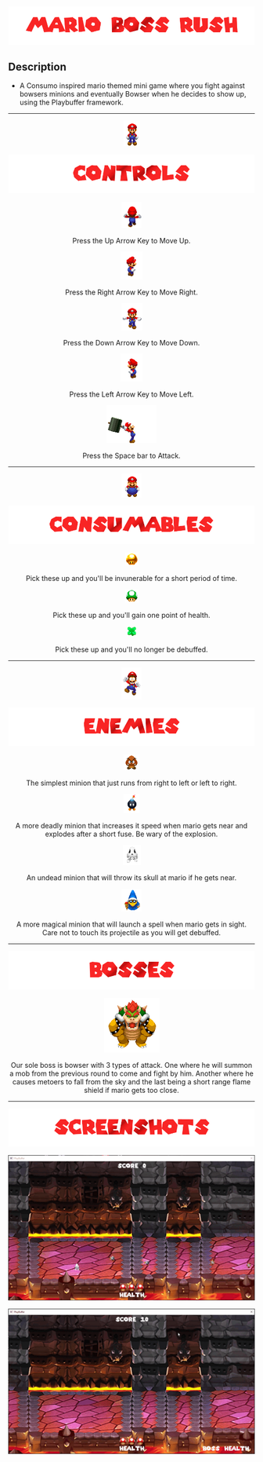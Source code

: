 
![](/.github/images/mario_title.png)
## Description
* A Consumo inspired mario themed mini game where you fight against bowsers minions and eventually Bowser when he decides to show up, using the Playbuffer framework.
---------------------------------------------------------------------------------------------------------------------------------------------------------------------
<p align="center"> <img src="/.github/images/mario_idle.gif"> </p>

![](/.github/images/controls.png)

<p align="center"> <img src="/.github/images/mario_walk_n.gif"> </p>
<p align="center"> Press the Up Arrow Key to Move Up. </p>

<p align="center"> <img src="/.github/images/mario_walk_e.gif"> </p>
<p align="center"> Press the Right Arrow Key to Move Right. </p>

<p align="center"> <img src="/.github/images/mario_walk_s.gif"> </p>
<p align="center"> Press the Down Arrow Key to Move Down. </p>

<p align="center"> <img src="/.github/images/mario_walk_w.gif"> </p>
<p align="center"> Press the Left Arrow Key to Move Left. </p>

<p align="center"> <img src="/.github/images/mario_hammer.gif"> </p>
<p align="center"> Press the Space bar to Attack. </p>

---------------------------------------------------------------------------------------------------------------------------------------------------------------------

<p align="center"> <img src="/.github/images/mario_d_s_idle.gif"> </p>

![](/.github/images/consumables.png)

<p align="center"> <img src="/BossRush/Data/Sprites/invincible_powerup.png"> </p>
<p align="center"> Pick these up and you'll be invunerable for a short period of time. </p>

<p align="center"> <img src="/BossRush/Data/Sprites/health_up.png"> </p>
<p align="center"> Pick these up and you'll gain one point of health. </p>

<p align="center"> <img src="/BossRush/Data/Sprites/refreshing_herb.png"> </p>
<p align="center"> Pick these up and you'll no longer be debuffed. </p>

---------------------------------------------------------------------------------------------------------------------------------------------------------------------

<p align="center"> <img src="/.github/images/mario_dead.gif"> </p>

![](/.github/images/enemies.png)

<p align="center"> <img src="/.github/images/goomba.gif"> </p>
<p align="center"> The simplest minion that just runs from right to left or left to right. </p>

<p align="center"> <img src="/.github/images/bomba.gif"> </p>
<p align="center"> A more deadly minion that increases it speed when mario gets near and explodes after a short fuse. Be wary of the explosion. </p>

<p align="center"> <img src="/.github/images/drybones.gif"> </p>
<p align="center"> An undead minion that will throw its skull at mario if he gets near.</p>

<p align="center"> <img src="/.github/images/magikoopa.gif"> </p>
<p align="center"> A more magical minion that will launch a spell when mario gets in sight. Care not to touch its projectile as you will get debuffed. </p>

---------------------------------------------------------------------------------------------------------------------------------------------------------------------
![](/.github/images/bosses.png)

<p align="center"> <img src="/.github/images/bowser_win.gif"> </p>
<p align="center"> Our sole boss is bowser with 3 types of attack. One where he will summon a mob from the previous round to come and fight by him. Another where he causes metoers to fall from the sky and the last being a short range flame shield if mario gets too close.</p>

---------------------------------------------------------------------------------------------------------------------------------------------------------------------
![](/.github/images/screenshots.png)

<p align="center"> <img src="/.github/images/sc1.gif"> </p>

<p align="center"> <img src="/.github/images/sc2.gif"> </p>

